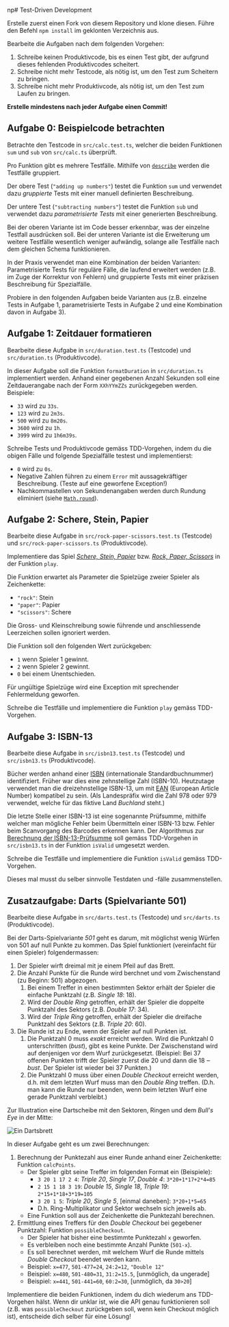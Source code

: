 np# Test-Driven Development

Erstelle zuerst einen Fork von diesem Repository und klone diesen. Führe den Befehl `npm install` im geklonten Verzeichnis aus.

Bearbeite die Aufgaben nach dem folgenden Vorgehen:

1. Schreibe keinen Produktivcode, bis es einen Test gibt, der aufgrund dieses fehlenden Produktivcodes scheitert.
2. Schreibe nicht mehr Testcode, als nötig ist, um den Test zum Scheitern zu bringen.
3. Schreibe nicht mehr Produktivcode, als nötig ist, um den Test zum Laufen zu bringen.

**Erstelle mindestens nach jeder Aufgabe einen Commit!**

## Aufgabe 0: Beispielcode betrachten

Betrachte den Testcode in `src/calc.test.ts`, welcher die beiden Funktionen `sum` und `sub` von `src/calc.ts` überprüft. 

Pro Funktion gibt es mehrere Testfälle. Mithilfe von [`describe`](https://jestjs.io/docs/api#describename-fn) werden die Testfälle gruppiert.

Der obere Test (`"adding up numbers"`) testet die Funktion `sum` und verwendet dazu _gruppierte_ Tests mit einer manuell definierten Beschreibung.

Der untere Test (`"subtracting numbers"`) testet die Funktion `sub` und verwendet dazu _parametrisierte Tests_ mit einer generierten Beschreibung.

Bei der oberen Variante ist im Code besser erkennbar, was der einzelne Testfall ausdrücken soll. Bei der unteren Variante ist die Erweiterung um weitere Testfälle wesentlich weniger aufwändig, solange alle Testfälle nach dem gleichen Schema funktionieren.

In der Praxis verwendet man eine Kombination der beiden Varianten: Parametrisierte Tests für reguläre Fälle, die laufend erweitert werden (z.B. im Zuge der Korrektur von Fehlern) und gruppierte Tests mit einer präzisen Beschreibung für Spezialfälle.

Probiere in den folgenden Aufgaben beide Varianten aus (z.B. einzelne Tests in Aufgabe 1, parametrisierte Tests in Aufgabe 2 und eine Kombination davon in Aufgabe 3).

## Aufgabe 1: Zeitdauer formatieren

Bearbeite diese Aufgabe in `src/duration.test.ts` (Testcode) und `src/duration.ts` (Produktivcode).

In dieser Aufgabe soll die Funktion `formatDuration` in `src/duration.ts` implementiert werden. Anhand einer gegebenen Anzahl Sekunden soll eine Zeitdauerangabe nach der Form `XXhYYmZZs` zurückgegeben werden. Beispiele:

- `33` wird zu `33s`.
- `123` wird zu `2m3s`.
- `500` wird zu `8m20s`.
- `3600` wird zu `1h`.
- `3999` wird zu `1h6m39s`.

Schreibe Tests und Produktivcode gemäss TDD-Vorgehen, indem du die obigen Fälle und folgende Spezialfälle testest und implementierst:

- `0` wird zu `0s`.
- Negative Zahlen führen zu einem `Error` mit aussagekräftiger Beschreibung. (Teste auf eine geworfene Exception!)
- Nachkommastellen von Sekundenangaben werden durch Rundung eliminiert (siehe [`Math.round`](https://developer.mozilla.org/en-US/docs/Web/JavaScript/Reference/Global_Objects/Math/round)).

## Aufgabe 2: Schere, Stein, Papier

Bearbeite diese Aufgabe in `src/rock-paper-scissors.test.ts` (Testcode) und `src/rock-paper-scissors.ts` (Produktivcode).

Implementiere das Spiel [_Schere, Stein, Papier_](https://de.wikipedia.org/wiki/Schere,_Stein,_Papier) bzw. [_Rock, Paper, Scissors_](https://en.wikipedia.org/wiki/Rock_paper_scissors) in der Funktion `play`.

Die Funktion erwartet als Parameter die Spielzüge zweier Spieler als Zeichenkette:

- `"rock"`: Stein
- `"paper"`: Papier
- `"scissors"`: Schere

Die Gross- und Kleinschreibung sowie führende und anschliessende Leerzeichen sollen ignoriert werden.

Die Funktion soll den folgenden Wert zurückgeben:

- `1` wenn Spieler 1 gewinnt.
- `2` wenn Spieler 2 gewinnt.
- `0` bei einem Unentschieden.

Für ungültige Spielzüge wird eine Exception mit sprechender Fehlermeldung geworfen.

Schreibe die Testfälle und implementiere die Funktion `play` gemäss TDD-Vorgehen.

## Aufgabe 3: ISBN-13

Bearbeite diese Aufgabe in `src/isbn13.test.ts` (Testcode) und `src/isbn13.ts` (Produktivcode).

Bücher werden anhand einer [ISBN](https://de.wikipedia.org/wiki/Internationale_Standardbuchnummer) (internationale Standardbuchnummer) identifiziert. Früher war dies eine zehnstellige Zahl (ISBN-10). Heutzutage verwendet man die dreizehnstellige ISBN-13, um mit [EAN](https://de.wikipedia.org/wiki/European_Article_Number) (European Article Number) kompatibel zu sein. (Als Landespräfix wird die Zahl 978 oder 979 verwendet, welche für das fiktive Land _Buchland_ steht.)

Die letzte Stelle einer ISBN-13 ist eine sogenannte Prüfsumme, mithilfe welcher man mögliche Fehler beim Übermitteln einer ISBN-13 bzw. Fehler beim Scanvorgang des Barcodes erkennen kann. Der Algorithmus zur [Berechnung der ISBN-13-Prüfsumme](https://de.wikipedia.org/wiki/Internationale_Standardbuchnummer#ISBN-13) soll gemäss TDD-Vorgehen in `src/isbn13.ts` in der Funktion `isValid` umgesetzt werden.

Schreibe die Testfälle und implementiere die Funktion `isValid` gemäss TDD-Vorgehen.

Dieses mal musst du selber sinnvolle Testdaten und -fälle zusammenstellen.

## Zusatzaufgabe: Darts (Spielvariante 501)

Bearbeite diese Aufgabe in `src/darts.test.ts` (Testcode) und `src/darts.ts` (Produktivcode).

Bei der Darts-Spielvariante _501_ geht es darum, mit möglichst wenig Würfen von 501 auf null Punkte zu kommen. Das Spiel funktioniert (vereinfacht für einen Spieler) folgendermassen:

1. Der Spieler wirft dreimal mit je einem Pfeil auf das Brett.
2. Die Anzahl Punkte für die Runde wird berchnet und vom Zwischenstand (zu Beginn: 501) abgezogen.
    1. Bei einem Treffer in einen bestimmten Sektor erhält der Spieler die einfache Punktzahl (z.B. _Single 18_: 18).
    2. Wird der _Double Ring_ getroffen, erhält der Spieler die doppelte Punktzahl des Sektors (z.B. _Double 17_: 34).
    3. Wird der _Triple Ring_ getroffen, erhält der Spieler die dreifache Punktzahl des Sektors (z.B. _Triple 20_: 60).
3. Die Runde ist zu Ende, wenn der Spieler auf null Punkten ist.
    1. Die Punktzahl 0 muss _exakt_ erreicht werden. Wird die Punktzahl 0 unterschritten (_bust_), gibt es keine Punkte. Der Zwischenstand wird auf denjenigen vor dem Wurf zurückgesetzt. (Beispiel: Bei 37 offenen Punkten trifft der Spieler zuerst die 20 und dann die 18 ‒ _bust_. Der Spieler ist wieder bei 37 Punkten.)
    2. Die Punktzahl 0 muss über einen _Double Checkout_ erreicht werden, d.h.  mit dem letzten Wurf muss man den _Double Ring_ treffen. (D.h. man kann die Runde nur beenden, wenn beim letzten Wurf eine gerade Punktzahl verbleibt.)

Zur Illustration eine Dartscheibe mit den Sektoren, Ringen und dem _Bull's Eye_
in der Mitte:

![Ein Dartsbrett](dartboard.png)

In dieser Aufgabe geht es um zwei Berechnungen:

1. Berechnung der Punktezahl aus einer Runde anhand einer Zeichenkette: Funktion `calcPoints`.
    - Der Spieler gibt seine Treffer im folgenden Format ein (Beispiele):
        - `3 20 1 17 2 4`: _Triple 20_, _Single 17_, _Double 4_: `3*20+1*17+2*4=85`
        - `2 15 1 18 3 19`: _Double 15_, _Single 18_, _Triple 19_: `2*15+1*18+3*19=105`
        - `3 20 1 5`: _Triple 20_, _Single 5_, [einmal daneben]: `3*20+1*5=65`
        - D.h. Ring-Multiplikator und Sektor wechseln sich jeweils ab.
    - Eine Funktion soll aus der Zeichenkette die Punktezahl berechnen.
2. Ermittlung eines Treffers für den _Double Checkout_ bei gegebener Punktzahl: Funktion `possibleCheckout`.
    - Der Spieler hat bisher eine bestimmte Punktezahl `x` geworfen.
    - Es verbleiben noch eine bestimmte Anzahl Punkte (`501-x`).
    - Es soll berechnet werden, mit welchem Wurf die Runde mittels _Double
      Checkout_ beendet werden kann.
    - Beispiel: `x=477`, `501-477=24`, `24:2=12`, `"Double 12"`
    - Beispiel: `x=480`, `501-480=31`, `31:2=15.5`, [unmöglich, da ungerade]
    - Beispiel: `x=441`, `501-441=60`, `60:2=30`, [unmöglich, da `30>20`]

Implementiere die beiden Funktionen, indem du dich wiederum ans TDD-Vorgehen hälst. Wenn dir unklar ist, wie die API genau funktionieren soll (z.B. was `possibleCheckout` zurückgeben soll, wenn kein Checkout möglich ist), entscheide dich selber für eine Lösung!

